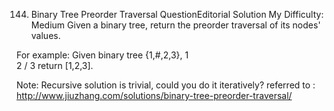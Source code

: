 144. Binary Tree Preorder Traversal  QuestionEditorial Solution  My
Difficulty: Medium
Given a binary tree, return the preorder traversal of its nodes' values.

For example:
Given binary tree {1,#,2,3},
   1
    \
     2
    /
   3
return [1,2,3].

Note: Recursive solution is trivial, could you do it iteratively?
referred to : http://www.jiuzhang.com/solutions/binary-tree-preorder-traversal/
